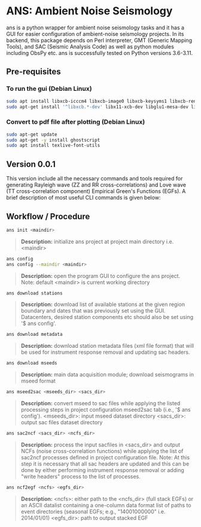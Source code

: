 # ANS: Ambient Noise Seismology

ans is a python wrapper for ambient noise seismology tasks and it has a GUI for easier configuration of ambient-noise seismology projects. In its backend, this package depends on Perl interpreter, GMT (Generic Mapping Tools), and SAC (Seismic Analysis Code) as well as python modules including ObsPy etc. ans is successfully tested on Python versions 3.6-3.11.

## Pre-requisites 

### To run the gui (Debian Linux)

```bash
sudo apt install libxcb-icccm4 libxcb-image0 libxcb-keysyms1 libxcb-render-util0
sudo apt-get install '^libxcb.*-dev' libx11-xcb-dev libglu1-mesa-dev libxrender-dev libxi-dev libxkbcommon-dev libxkbcommon-x11-dev
```

### Convert to pdf file after plotting (Debian Linux)

```bash
sudo apt-get update
sudo apt-get -y install ghostscript
sudo apt install texlive-font-utils
```


## Version 0.0.1

This version include all the necessary commands and tools required for generating Rayleigh wave (ZZ and RR cross-correlations) and Love wave (TT cross-correlation component) Empirical Green's Functions (EGFs). A brief description of most useful CLI commands is given below:

## Workflow / Procedure

```bash
ans init <maindir>
```
> **Description:** initialize ans project at project main directory i.e. \<maindir\>

```bash
ans config
ans config --maindir <maindir>
```
> **Description:** open the program GUI to configure the ans project. Note: default \<maindir\> is current working directory

```bash
ans download stations
```
> **Description:** download list of available stations at the given region boundary and dates that was previously set using the GUI. Datacenters, desired station components etc should also be set using '$ ans config'.

```bash
ans download metadata
```
> **Description:** download station metadata files (xml file format) that will be used for instrument response removal and updating sac headers.

```bash
ans download mseeds
```
> **Description:** main data acquisition module; download seismograms in mseed format

```bash
ans mseed2sac <mseeds_dir> <sacs_dir>
```
> **Description:** convert mseed to sac files while applying the listed processing steps in project configuration mseed2sac tab (i.e., '$ ans config').
	  \<mseeds_dir\>: input mseed dataset directory \<sacs_dir\>: output sac files dataset directory
	
```bash
ans sac2ncf <sacs_dir> <ncfs_dir>
```
> **Description:** process the input sacfiles in <sacs_dir> and output NCFs (noise cross-correlation functions) while applying the list of sac2ncf processes defined in project configuration file. Note: At this step it is necessary that all sac headers are updated and this can be done by either performing instrument response removal or adding "write headers" process to the list of processes.

```bash
ans ncf2egf <ncfs> <egfs_dir>
```
> **Description:** \<ncfs\>: either path to the \<ncfs_dir\> (full stack EGFs) or an ASCII datalist containing a one-column data format list of paths to event directories (seasonal EGFs; e.g., "14001000000" i.e. 2014/01/01) \<egfs_dir\>: path to output stacked EGF
		  

